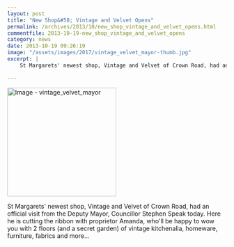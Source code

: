 ```yaml
---
layout: post
title: "New Shop&#58; Vintage and Velvet Opens"
permalink: /archives/2013/10/new_shop_vintage_and_velvet_opens.html
commentfile: 2013-10-19-new_shop_vintage_and_velvet_opens
category: news
date: 2013-10-19 09:26:19
image: "/assets/images/2017/vintage_velvet_mayor-thumb.jpg"
excerpt: |
    St Margarets' newest shop, Vintage and Velvet of Crown Road, had an official visit from the Deputy Mayor, Councillor Stephen Speak today. Here he is cutting the ribbon with proprietor Amanda, who'll be happy to wow you with 2 floors (and a secret garden) of vintage kitchenalia, homeware, furniture, fabrics and more...

---
```



<a href="/assets/images/2017/vintage_velvet_mayor.jpg" title="Click for a larger image"><img src="/assets/images/2017/vintage_velvet_mayor-thumb.jpg" width="250" alt="Image - vintage_velvet_mayor"  class="photo right"/></a>

St Margarets' newest shop, Vintage and Velvet of Crown Road, had an official visit from the Deputy Mayor, Councillor Stephen Speak today. Here he is cutting the ribbon with proprietor Amanda, who'll be happy to wow you with 2 floors (and a secret garden) of vintage kitchenalia, homeware, furniture, fabrics and more...
